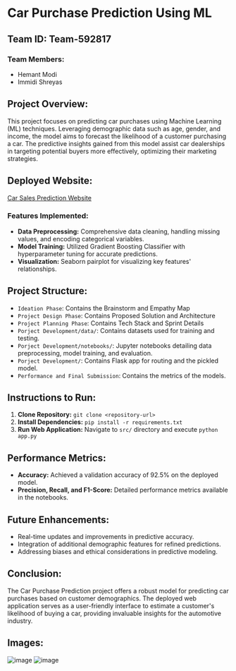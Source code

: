 # Car Purchase Prediction Using ML

## Team ID: Team-592817

### Team Members:
- Hemant Modi
- Immidi Shreyas

## Project Overview:
This project focuses on predicting car purchases using Machine Learning (ML) techniques. Leveraging demographic data such as age, gender, and income, the model aims to forecast the likelihood of a customer purchasing a car. The predictive insights gained from this model assist car dealerships in targeting potential buyers more effectively, optimizing their marketing strategies.

## Deployed Website:
[Car Sales Prediction Website](https://carsalespredict.onrender.com/)

### Features Implemented:
- **Data Preprocessing:** Comprehensive data cleaning, handling missing values, and encoding categorical variables.
- **Model Training:** Utilized Gradient Boosting Classifier with hyperparameter tuning for accurate predictions.
- **Visualization:** Seaborn pairplot for visualizing key features' relationships.

## Project Structure:
- `Ideation Phase`: Contains the Brainstorm and Empathy Map
- `Project Design Phase`: Contains Proposed Solution and Architecture
- `Project Planning Phase`: Contains Tech Stack and Sprint Details
- `Porject Development/data/`: Contains datasets used for training and testing.
- `Porject Development/notebooks/`: Jupyter notebooks detailing data preprocessing, model training, and evaluation.
- `Porject Development/`: Contains Flask app for routing and the pickled model.
- `Performance and Final Submission`: Contains the metrics of the models.

## Instructions to Run:
1. **Clone Repository:** `git clone <repository-url>`
2. **Install Dependencies:** `pip install -r requirements.txt`
3. **Run Web Application:** Navigate to `src/` directory and execute `python app.py`

## Performance Metrics:
- **Accuracy:** Achieved a validation accuracy of 92.5% on the deployed model.
- **Precision, Recall, and F1-Score:** Detailed performance metrics available in the notebooks.

## Future Enhancements:
- Real-time updates and improvements in predictive accuracy.
- Integration of additional demographic features for refined predictions.
- Addressing biases and ethical considerations in predictive modeling.

## Conclusion:
The Car Purchase Prediction project offers a robust model for predicting car purchases based on customer demographics. The deployed web application serves as a user-friendly interface to estimate a customer's likelihood of buying a car, providing invaluable insights for the automotive industry.

## Images:
![image](https://github.com/smartinternz02/SI-GuidedProject-611318-1698393972/assets/90129538/af8f685b-fea0-4b6f-a52f-6d0b4a9cb353)
![image](https://github.com/smartinternz02/SI-GuidedProject-611318-1698393972/assets/90129538/61ad7b54-0ba0-446d-82db-6db370b9295b)



